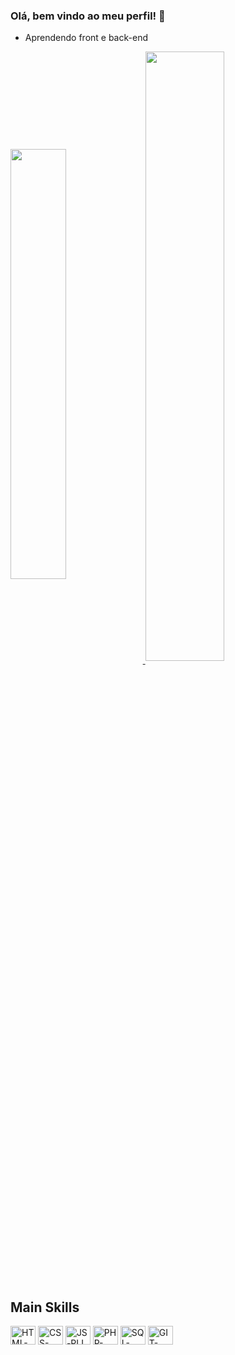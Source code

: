 ### Olá, bem vindo ao meu perfil! 👋

* Aprendendo front e back-end

<a href="https://github.com/PLeonLopes">
  <img width="42%" align="center" src="https://github-readme-stats.vercel.app/api?username=PLeonLopes&theme=radical"/>
</a>
<a href="https://github.com/PLeonLopes">
  <img width="50%" align="center" src="https://github-readme-stats.vercel.app/api/top-langs?username=PLeonLopes&layout=compact&langs_count=8&theme=radical"/>
</a>

<div style="display: inline_block"><br>
  <h2>Main Skills</h2>
  <img align="center" alt="HTML-PLL" title="HTML-PLL" height="30" width="40" src="https://cdn.jsdelivr.net/gh/devicons/devicon/icons/html5/html5-original.svg"/>
  <img align="center" alt="CSS-PLL" title="CSS-PLL" height="30" width="40" src="https://cdn.jsdelivr.net/gh/devicons/devicon/icons/css3/css3-original.svg" />
  <img align="center" alt="JS-PLL" title="CSS-PLL" height="30" width="40" src="https://cdn.jsdelivr.net/gh/devicons/devicon/icons/javascript/javascript-original.svg" />
  <img align="center" alt="PHP-PLL" title="PHP-PLL" height="30" width="40" src="https://cdn.jsdelivr.net/gh/devicons/devicon/icons/php/php-original.svg" />
  <img align="center" alt="SQL-PLL" title="SQL-PLL" height="30" width="40" src="https://cdn.jsdelivr.net/gh/devicons/devicon/icons/python/python-original.svg" />
  <img align="center" alt="GIT-PLL" title="GIT-PLL" height="30" width="40" src="https://cdn.jsdelivr.net/gh/devicons/devicon/icons/git/git-original.svg" />  
</div>

